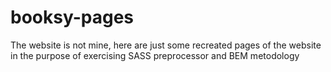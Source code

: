 # booksy-pages
The website is not mine, here are just some recreated pages of the website in the purpose of exercising SASS preprocessor and BEM metodology
